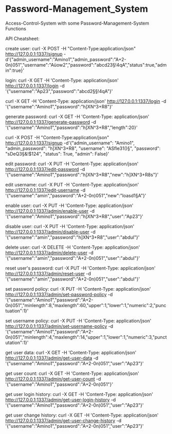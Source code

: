 # Password-Management_System

Access-Control-System with some Password-Management-System Functions

API Cheatsheet:



create user:
curl -X POST -H "Content-Type:application/json" http://127.0.0.1:1337/signup -d'{"admin_username":"Amino1","admin_password":"A+2-0n)051","username":"Aüow2","password":"abcd23§!4qA","status":true,"admin":true}'



login:
curl -X GET -H 'Content-Type: application/json' http://127.0.0.1:1337/login -d '{"username":"Ap23","password":"abcd2§§!4qA"}'

curl -X GET -H 'Content-Type: application/json' http://127.0.0.1:1337/login -d '{"username":"Amino1","password":"h]XN^3+R8"}'


generate password:
curl -X GET -H 'Content-Type: application/json' http://127.0.0.1:1337/generate-password -d '{"username":"Amino1","password":"h]XN^3+R8","length":20}'

curl -X POST -H "Content-Type:application/json" http://127.0.0.1:1337/signup -d'{"admin_username": "Amino1", "admin_password": "h]XN^3+R8", "username": "ASfle31()§", "password": "sDeQ3§&!$124", "status": True, "admin": False}'

edit password:
curl -X PUT -H 'Content-Type: application/json' http://127.0.0.1:1337/edit-password -d '{"username":"Amino1","password":"h]XN^3+R8","new":"h]XN^3+R8s"}'



edit username:
curl -X PUT -H 'Content-Type: application/json' http://127.0.0.1:1337/edit-username -d '{"username":"amin","password":"A+2-0n)051","new":"loasd1§A"}'



enable user:
curl -X PUT -H 'Content-Type: application/json' http://127.0.0.1:1337/admin/enable-user -d '{"username":"Amino1","password":"h]XN^3+R8","user":"Ap23"}'



disable user:
curl -X PUT -H 'Content-Type: application/json' http://127.0.0.1:1337/admin/disable-user -d '{"username":"amin","password":"h]XN^3+R8","user":"abdul"}'



delete user:
curl -X DELETE -H 'Content-Type: application/json' http://127.0.0.1:1337/admin/delete-user -d '{"username":"amin","password":"A+2-0n)051","user":"abdul"}'



reset user's password:
curl -X PUT -H 'Content-Type: application/json' http://127.0.0.1:1337/admin/reset-user -d '{"username":"amin","password":"A+2-0n)051","user":"abdul"}'



set password policy:
curl -X PUT -H 'Content-Type: application/json' http://127.0.0.1:1337/admin/set-password-policy -d '{"username":"Amino1","password":"A+2-0n)051","minlength":8,"maxlength":60,"upper":1,"lower":1,"numeric":2,"punctuation":1}'



set username policy:
curl -X PUT -H 'Content-Type: application/json' http://127.0.0.1:1337/admin/set-username-policy -d '{"username":"Amino1","password":"A+2-0n)051","minlength":4,"maxlength":14,"upper":1,"lower":1,"numeric":3,"punctutation":1}'



get user data:
curl -X GET -H 'Content-Type: application/json' http://127.0.0.1:1337/admin/get-user-data -d '{"username":"Amino1","password":"A+2-0n)051","user":"Ap23"}'



get user count:
curl -X GET -H 'Content-Type: application/json' http://127.0.0.1:1337/admin/get-user-count -d '{"username":"Amino1","password":"A+2-0n)051"}'



get user login history:
curl -X GET -H 'Content-Type: application/json' http://127.0.0.1:1337/admin/get-user-login-history -d '{"username":"Amino1","password":"A+2-0n)051","user":"Ap23"}'



get user change history:
curl -X GET -H 'Content-Type: application/json' http://127.0.0.1:1337/admin/get-user-change-history -d '{"username":"Amino1","password":"A+2-0n)051","user":"Ap23"}'